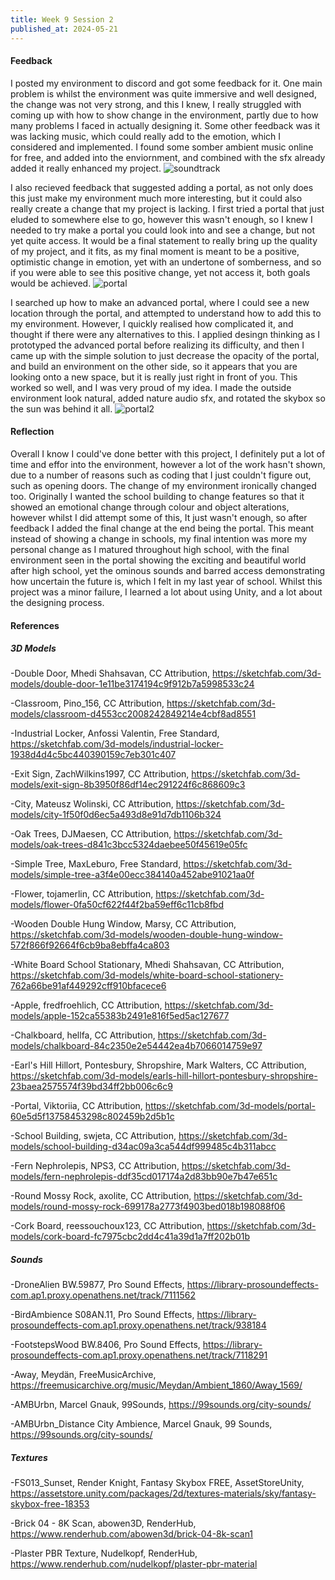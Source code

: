 ```yaml
---
title: Week 9 Session 2
published_at: 2024-05-21
---
```


#### Feedback
I posted my environment to discord and got some feedback for it. One main problem is whilst the environment was quite immersive and well designed, the change was not very strong, and this I knew, I really struggled with coming up with how to show change in the environment, partly due to how many problems I faced in actually designing it. Some other feedback was it was lacking music, which could really add to the emotion, which I considered and implemented. I found some somber ambient music online for free, and added into the enviornment, and combined with the sfx already added it really enhanced my project. 
![soundtrack](/W01S1/soundtrack.png)

I also recieved feedback that suggested adding a portal, as not only does this just make my environment much more interesting, but it could also really create a change that my project is lacking. I first tried a portal that just eluded to somewhere else to go, however this wasn't enough, so I knew I needed to try make a portal you could look into and see a change, but not yet quite access. It would be a final statement to really bring up the quality of my project, and it fits, as my final moment is meant to be a positive, optimistic change in emotion, yet with an undertone of somberness, and so if you were able to see this positive change, yet not access it, both goals would be achieved.
![portal](/W01S1/portal.png)

I searched up how to make an advanced portal, where I could see a new location through the portal, and attempted to understand how to add this to my environment. However, I quickly realised how complicated it, and thought if there were any alternatives to this. I applied desingn thinking as I prototyped the advanced portal before realizing its difficulty, and then I came up with the simple solution to just decrease the opacity of the portal, and build an environment on the other side, so it appears that you are looking onto a new space, but it is really just right in front of you. This worked so well, and I was very proud of my idea. I made the outside environment look natural, added nature audio sfx, and rotated the skybox so the sun was behind it all. 
![portal2](/W01S1/portal2.png)


#### Reflection
Overall I know I could've done better with this project, I definitely put a lot of time and effor into the environment, however a lot of the work hasn't shown, due to a number of reasons such as coding that I just couldn't figure out, such as opening doors. The change of my environment ironically changed too. Originally I wanted the school building to change features so that it showed an emotional change through colour and object alterations, however whilst I did attempt some of this, It just wasn't enough, so after feedback I added the final change at the end being the portal. This meant instead of showing a change in schools, my final intention was more my personal change as I matured throughout high school, with the final environment seen in the portal showing the exciting and beautiful world after high school, yet the ominous sounds and barred access demonstrating how uncertain the future is, which I felt in my last year of school. Whilst this project was a minor failure, I learned a lot about using Unity, and a lot about the designing process.

#### References

##### 3D Models
-Double Door, Mhedi Shahsavan, CC Attribution, https://sketchfab.com/3d-models/double-door-1e11be3174194c9f912b7a5998533c24

-Classroom, Pino_156, CC Attribution, https://sketchfab.com/3d-models/classroom-d4553cc2008242849214e4cbf8ad8551

-Industrial Locker, Anfossi Valentin, Free Standard, https://sketchfab.com/3d-models/industrial-locker-1938d4d4c5bc440390159c7eb301c407

-Exit Sign, ZachWilkins1997, CC Attribution, https://sketchfab.com/3d-models/exit-sign-8b3950f86df14ec291224f6c868609c3

-City, Mateusz Wolinski, CC Attribution, https://sketchfab.com/3d-models/city-1f50f0d6ec5a493d8e91d7db1106b324

-Oak Trees, DJMaesen, CC Attribution, https://sketchfab.com/3d-models/oak-trees-d841c3bcc5324daebee50f45619e05fc

-Simple Tree, MaxLeburo, Free Standard, https://sketchfab.com/3d-models/simple-tree-a3f4e00ecc384140a452abe91021aa0f

-Flower, tojamerlin, CC Attribution, https://sketchfab.com/3d-models/flower-0fa50cf622f44f2ba59eff6c11cb8fbd

-Wooden Double Hung Window, Marsy, CC Attribution, https://sketchfab.com/3d-models/wooden-double-hung-window-572f866f92664f6cb9ba8ebffa4ca803

-White Board School Stationary, Mhedi Shahsavan, CC Attribution, https://sketchfab.com/3d-models/white-board-school-stationery-762a66be91af449292cff910bfacece6

-Apple, fredfroehlich, CC Attribution, https://sketchfab.com/3d-models/apple-152ca55383b2491e816f5ed5ac127677

-Chalkboard, hellfa, CC Attribution, https://sketchfab.com/3d-models/chalkboard-84c2350e2e54442ea4b7066014759e97

-Earl's Hill Hillort, Pontesbury, Shropshire, Mark Walters, CC Attribution, https://sketchfab.com/3d-models/earls-hill-hillort-pontesbury-shropshire-23baea2575574f39bd34ff2bb006c6c9

-Portal, Viktoriia, CC Attribution, https://sketchfab.com/3d-models/portal-60e5d5f13758453298c802459b2d5b1c

-School Building, swjeta, CC Attribution, https://sketchfab.com/3d-models/school-building-d34ac09a3ca544df999485c4b311abcc

-Fern Nephrolepis, NPS3, CC Attribution, https://sketchfab.com/3d-models/fern-nephrolepis-ddf35cd017174a2d83bb90e7b47e651c

-Round Mossy Rock, axolite, CC Attribution, https://sketchfab.com/3d-models/round-mossy-rock-699178a2773f4903bed018b198088f06

-Cork Board, reessouchoux123, CC Attribution, https://sketchfab.com/3d-models/cork-board-fc7975cbc2dd4c41a39d1a7ff202b01b

##### Sounds
-DroneAlien BW.59877, Pro Sound Effects, https://library-prosoundeffects-com.ap1.proxy.openathens.net/track/7111562

-BirdAmbience S08AN.11, Pro Sound Effects, https://library-prosoundeffects-com.ap1.proxy.openathens.net/track/938184

-FootstepsWood BW.8406, Pro Sound Effects, https://library-prosoundeffects-com.ap1.proxy.openathens.net/track/7118291

-Away, Meydän, FreeMusicArchive, https://freemusicarchive.org/music/Meydan/Ambient_1860/Away_1569/

-AMBUrbn, Marcel Gnauk, 99Sounds, https://99sounds.org/city-sounds/

-AMBUrbn_Distance City Ambience, Marcel Gnauk, 99 Sounds, https://99sounds.org/city-sounds/

##### Textures
-FS013_Sunset, Render Knight, Fantasy Skybox FREE, AssetStoreUnity, https://assetstore.unity.com/packages/2d/textures-materials/sky/fantasy-skybox-free-18353

-Brick 04 - 8K Scan, abowen3D, RenderHub, https://www.renderhub.com/abowen3d/brick-04-8k-scan1

-Plaster PBR Texture, Nudelkopf, RenderHub, https://www.renderhub.com/nudelkopf/plaster-pbr-material
